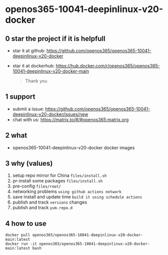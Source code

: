 # openos365-10041-deepinlinux-v20-docker

## 0 star the project if it is helpfull

* star it at github: https://github.com/openos365/openos365-10041-deepinlinux-v20-docker
* star it at dockerhub: https://hub.docker.com/r/openos365/openos365-10041-deepinlinux-v20-docker-main

  > Thank you

## 1 support

* submit a issue: https://github.com/openos365/openos365-10041-deepinlinux-v20-docker/issues/new
* chat with us: https://matrix.to/#/#openos365:matrix.org

## 2 what

* openos365-10041-deepinlinux-v20-docker docker images
  
## 3 why (values)

1. setup repo mirror for China `files/install.sh`
1. pr-install some packages `files/install.sh`
1. pre-config `files/root/`
1. networking problems `using github actions network`
1. save install and update time `build it using schedule actions`
1. publish and track `versions` changes
1. publish and track `yum.repo.d`

## 4 how to use

```
docker pull openos365/openos365-10041-deepinlinux-v20-docker-main:latest
docker run -it openos365/openos365-10041-deepinlinux-v20-docker-main:latest bash
```
